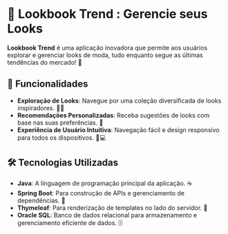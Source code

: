# 🎨 Lookbook Trend : Gerencie seus Looks

**Lookbook Trend** é uma aplicação inovadora que permite aos usuários explorar e gerenciar looks de moda, tudo enquanto segue as últimas tendências do mercado! 🌟

## 🚀 Funcionalidades

- **Exploração de Looks**: Navegue por uma coleção diversificada de looks inspiradores. 👗👖
- **Recomendações Personalizadas**: Receba sugestões de looks com base nas suas preferências. 🎉
- **Experiência de Usuário Intuitiva**: Navegação fácil e design responsivo para todos os dispositivos. 📱💻


## 🛠 Tecnologias Utilizadas

- **Java**: A linguagem de programação principal da aplicação. ☕
- **Spring Boot**: Para construção de APIs e gerenciamento de dependências. 🚀
- **Thymeleaf**: Para renderização de templates no lado do servidor. 📜
- **Oracle SQL**: Banco de dados relacional para armazenamento e gerenciamento eficiente de dados. 🗄️

